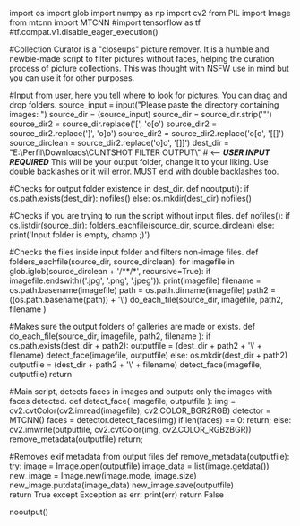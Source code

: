 import os
import glob
import numpy as np
import cv2
from PIL import Image
from mtcnn import MTCNN
#import tensorflow as tf
#tf.compat.v1.disable_eager_execution()

#Collection Curator is a "closeups" picture remover. It is a humble and newbie-made script to filter pictures without faces, helping the curation process of picture collections. This was thought with NSFW use in mind but you can use it for other purposes.

#Input from user, here you tell where to look for pictures. You can drag and drop folders.
source_input = input("Please paste the directory containing images: ")
source_dir = (source_input)
source_dir = source_dir.strip('"')
source_dir2 = source_dir.replace('[', 'o[o')
source_dir2 = source_dir2.replace(']', 'o]o')
source_dir2 = source_dir2.replace('o[o', '[[]')
source_dirclean = source_dir2.replace('o]o', '[]]')
dest_dir = "E:\\Perfil\\Downloads\\CUNTSHOT FILTER OUTPUT\\" # <-- ***USER INPUT REQUIRED*** This will be your output folder, change it to your liking. Use double backlashes or it will error. MUST end with double backlashes too.




#Checks for output folder existence in dest_dir.
def nooutput():
     if os.path.exists(dest_dir):
        nofiles()
     else:
        os.mkdir(dest_dir)
        nofiles()

#Checks if you are trying to run the script without input files.
def nofiles():
     if os.listdir(source_dir):
        folders_eachfile(source_dir, source_dirclean)
     else:
        print('Input folder is empty, champ ;)')

#Checks the files inside input folder and filters non-image files.
def folders_eachfile(source_dir, source_dirclean):
    for imagefile in glob.iglob(source_dirclean + '/**/*', recursive=True):
     if imagefile.endswith(('.jpg', '.png', '.jpeg')):
        print(imagefile)
        filename = os.path.basename(imagefile)
        path = os.path.dirname(imagefile)
        path2 = ((os.path.basename(path)) + '\\')
        do_each_file(source_dir, imagefile, path2, filename )

#Makes sure the output folders of galleries are made or exists. 
def do_each_file(source_dir, imagefile, path2, filename ):
     if os.path.exists(dest_dir + path2):
        outputfile = (dest_dir + path2 + '\\' + filename)
        detect_face(imagefile, outputfile)
     else:
        os.mkdir(dest_dir + path2)   
        outputfile = (dest_dir + path2 + '\\' + filename)
        detect_face(imagefile, outputfile)
        return

#Main script, detects faces in images and outputs only the images with faces detected.
def detect_face( imagefile, outputfile ):
    img = cv2.cvtColor(cv2.imread(imagefile), cv2.COLOR_BGR2RGB)
    detector = MTCNN()
    faces = detector.detect_faces(img)
    if len(faces) == 0:
        return;
    else:
        cv2.imwrite(outputfile, cv2.cvtColor(img, cv2.COLOR_RGB2BGR))
        remove_metadata(outputfile)
        return;

#Removes exif metadata from output files
def remove_metadata(outputfile):
        try:
            image = Image.open(outputfile)
            image_data = list(image.getdata())
            new_image = Image.new(image.mode, image.size)
            new_image.putdata(image_data)
            new_image.save(outputfile)  
            return True
        except Exception as err:
            print(err)
            return False


nooutput()
